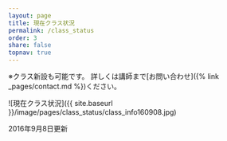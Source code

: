 ```yaml
---
layout: page
title: 現在クラス状況
permalink: /class_status
order: 3
share: false
topnav: true
---
```


※クラス新設も可能です。 詳しくは講師まで[お問い合わせ]({% link _pages/contact.md %})ください。

![現在クラス状況]({{ site.baseurl }}/image/pages/class_status/class_info160908.jpg)

2016年9月8日更新